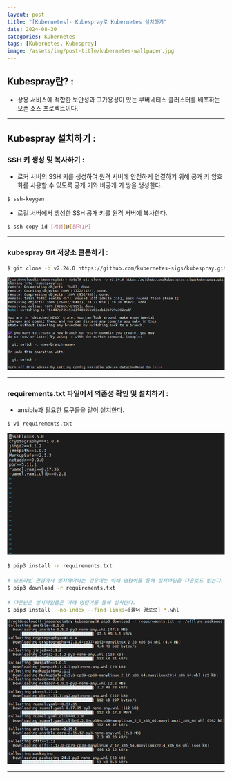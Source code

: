 ```yaml
---
layout: post
title: "[Kubernetes]- Kubespray로 Kubernetes 설치하기"
date: 2024-08-30
categories: Kubernetes
tags: [Kubernetes, Kubespray]
image: /assets/img/post-title/kubernetes-wallpaper.jpg
---
```


## Kubespray란? :
- 상용 서비스에 적합한 보안성과 고가용성이 있는 쿠버네티스 클러스터를 배포하는 오픈 소스 프로젝트이다.

* * *

## Kubespray 설치하기 :
### SSH 키 생성 및 복사하기 :
- 로커 서버의 SSH 키를 생성하여 원격 서버에 안전하게 연결하기 위해 공개 키 암호화를 사용할 수 있도록 공개 키와 비공개 키 쌍을 생성한다.

```bash
$ ssh-keygen
```

- 로컬 서버에서 생성한 SSH 공개 키를 원격 서버에 복사한다.

```bash
$ ssh-copy-id [계정]@[원격IP]
```

* * *

### kubespray Git 저장소 클론하기 :

```bash
$ git clone -b v2.24.0 https://github.com/kubernetes-sigs/kubespray.git
```

[![kubespray Git 저장소 클론](/assets/img/post/kubespray/kubespray%20Git%20저장소%20클론.png)](/assets/img/post/kubespray/kubespray%20Git%20저장소%20클론.png)

* * *

### requirements.txt 파일에서 의존성 확인 및 설치하기 :
- ansible과 필요한 도구들을 같이 설치한다.

```bash
$ vi requirements.txt
```

[![requirements.txt 파일에서 의존성 확인](/assets/img/post/kubespray/requirements.txt%20파일에서%20의존성%20확인.png)](/assets/img/post/kubespray/requirements.txt%20파일에서%20의존성%20확인.png)

```bash
$ pip3 install -r requirements.txt

# 오프라인 환경에서 설치해야하는 경우에는 아래 명령어를 통해 설치파일을 다운로드 받는다.
$ pip3 download -r requirements.txt

# 다운받은 설치파일들은 아래 명령어를 통해 설치한다.
$ pip3 install --no-index --find-links=[폴더 경로로] *.whl
```

[![requirements.txt 파일에서 의존성 설치](/assets/img/post/kubespray/requirements.txt%20파일에서%20의존성%20설치.png)](/assets/img/post/kubespray/requirements.txt%20파일에서%20의존성%20설치.png)

* * *